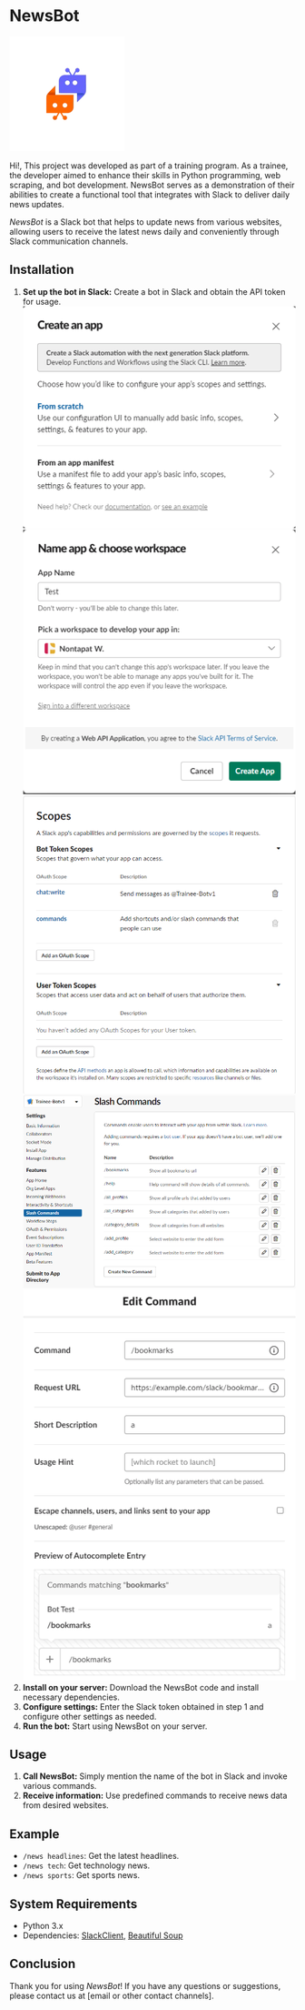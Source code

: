 # NewsBot

![logo-slackbot](images/slack_bot_logo-removebg-preview.png)

Hi!, This project was developed as part of a training program. As a trainee, the developer aimed to enhance their skills in Python programming, web scraping, and bot development. NewsBot serves as a demonstration of their abilities to create a functional tool that integrates with Slack to deliver daily news updates.

*NewsBot* is a Slack bot that helps to update news from various websites, allowing users to receive the latest news daily and conveniently through Slack communication channels.

## Installation

1. **Set up the bot in Slack:** Create a bot in Slack and obtain the API token for usage.
![create-app](images/create-app.png)
![create-app](images/create-app2.png)
![enable-scope](images/scope.png)
![slash-command](images/slash-command.png)
![slash-command](images/example-slash.png)
3. **Install on your server:** Download the NewsBot code and install necessary dependencies.
4. **Configure settings:** Enter the Slack token obtained in step 1 and configure other settings as needed.
5. **Run the bot:** Start using NewsBot on your server.

## Usage

1. **Call NewsBot:** Simply mention the name of the bot in Slack and invoke various commands.
2. **Receive information:** Use predefined commands to receive news data from desired websites.

## Example

- `/news headlines`: Get the latest headlines.
- `/news tech`: Get technology news.
- `/news sports`: Get sports news.

## System Requirements

- Python 3.x
- Dependencies: [SlackClient](https://github.com/slackapi/python-slackclient), [Beautiful Soup](https://www.crummy.com/software/BeautifulSoup/bs4/doc/)

## Conclusion

Thank you for using *NewsBot*! If you have any questions or suggestions, please contact us at [email or other contact channels].
